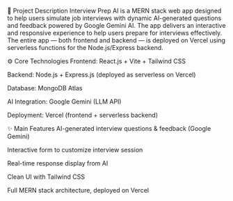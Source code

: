📝 Project Description
Interview Prep AI is a MERN stack web app designed to help users simulate job interviews with dynamic AI-generated questions and feedback powered by Google Gemini AI. The app delivers an interactive and responsive experience to help users prepare for interviews effectively. The entire app — both frontend and backend — is deployed on Vercel using serverless functions for the Node.js/Express backend.

⚙ Core Technologies
Frontend: React.js + Vite + Tailwind CSS

Backend: Node.js + Express.js (deployed as serverless on Vercel)

Database: MongoDB Atlas

AI Integration: Google Gemini (LLM API)

Deployment: Vercel (frontend + serverless backend)

✨ Main Features
AI-generated interview questions & feedback (Google Gemini)

Interactive form to customize interview session

Real-time response display from AI

Clean UI with Tailwind CSS

Full MERN stack architecture, deployed on Vercel
